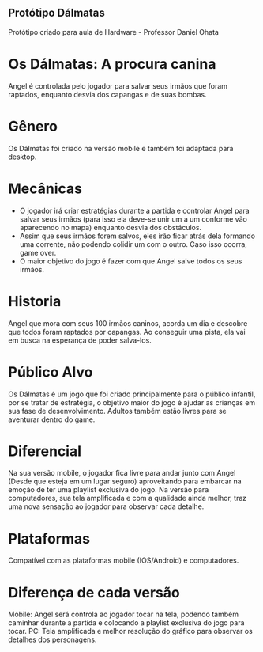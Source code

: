 ## Protótipo Dálmatas ##
Protótipo criado para aula de Hardware - Professor Daniel Ohata

# Os Dálmatas: A procura canina #
Angel é controlada pelo jogador para salvar seus irmãos que foram raptados, enquanto desvia dos capangas e de suas bombas. 

# Gênero #
Os Dálmatas foi criado na versão mobile e também foi adaptada para desktop.

# Mecânicas #
- O jogador irá criar estratégias durante a partida e controlar Angel para salvar seus irmãos (para isso ela deve-se unir um a um conforme vão aparecendo no mapa) enquanto desvia dos obstáculos. 
- Assim que seus irmãos forem salvos, eles irão ficar atrás dela formando uma corrente, não podendo colidir um com o outro. Caso isso ocorra, game over. 
- O maior objetivo do jogo é fazer com que Angel salve todos os seus irmãos. 

# Historia #
Angel que mora com seus 100 irmãos caninos, acorda um dia e descobre que todos foram raptados por capangas. Ao conseguir uma pista, ela vai em busca na esperança de poder salva-los.  

# Público Alvo #
Os Dálmatas é um jogo que foi criado principalmente para o público infantil, por se tratar de estratégia, o objetivo maior do jogo é ajudar as crianças em sua fase de desenvolvimento. Adultos também estão livres para se aventurar dentro do game.

# Diferencial #
Na sua versão mobile, o jogador fica livre para andar junto com Angel (Desde que esteja em um lugar seguro) aproveitando para embarcar na emoção de ter uma playlist exclusiva do jogo. Na versão para computadores, sua tela amplificada e com a qualidade ainda melhor, traz uma nova sensação ao jogador para observar cada detalhe.

# Plataformas #
Compatível com as plataformas mobile (IOS/Android) e computadores.

# Diferença de cada versão #
Mobile: Angel será controla ao jogador tocar na tela, podendo também caminhar durante a partida e colocando a playlist exclusiva do jogo para tocar.
PC: Tela amplificada e melhor resolução do gráfico para observar os detalhes dos personagens. 
